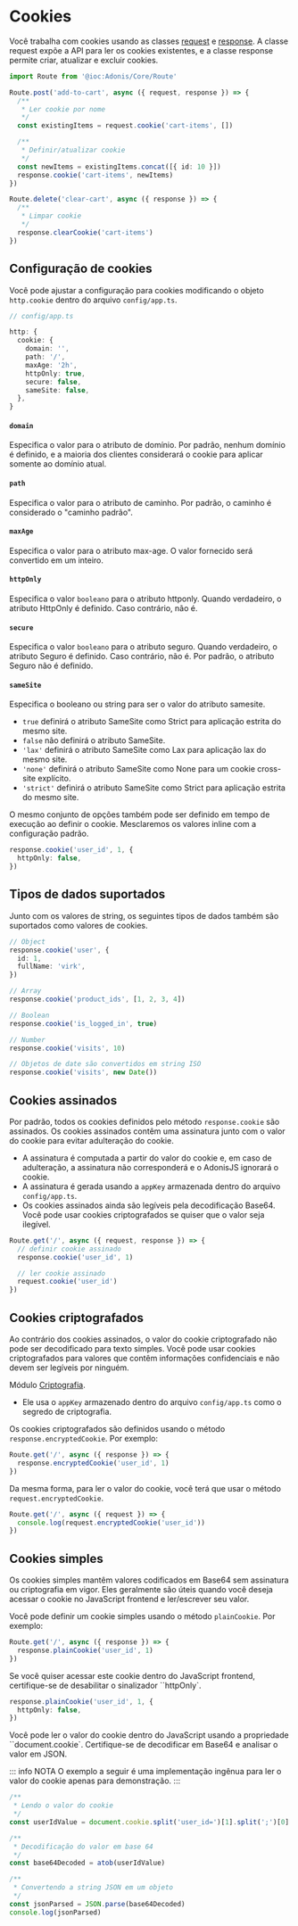 # Cookies

Você trabalha com cookies usando as classes [request](./request.md) e [response](./response.md). A classe request expõe a API para ler os cookies existentes, e a classe response permite criar, atualizar e excluir cookies.

```ts
import Route from '@ioc:Adonis/Core/Route'

Route.post('add-to-cart', async ({ request, response }) => {
  /**
   * Ler cookie por nome
   */
  const existingItems = request.cookie('cart-items', [])

  /**
   * Definir/atualizar cookie
   */
  const newItems = existingItems.concat([{ id: 10 }])
  response.cookie('cart-items', newItems)
})

Route.delete('clear-cart', async ({ response }) => {
  /**
   * Limpar cookie
   */
  response.clearCookie('cart-items')
})
```

## Configuração de cookies

Você pode ajustar a configuração para cookies modificando o objeto `http.cookie` dentro do arquivo `config/app.ts`.

```ts
// config/app.ts

http: {
  cookie: {
    domain: '',
    path: '/',
    maxAge: '2h',
    httpOnly: true,
    secure: false,
    sameSite: false,
  },
}
```

#### `domain`

Especifica o valor para o atributo de domínio. Por padrão, nenhum domínio é definido, e a maioria dos clientes considerará o cookie para aplicar somente ao domínio atual.

#### `path`

Especifica o valor para o atributo de caminho. Por padrão, o caminho é considerado o "caminho padrão".

#### `maxAge`

Especifica o valor para o atributo max-age. O valor fornecido será convertido em um inteiro.

#### `httpOnly`

Especifica o valor `booleano` para o atributo httponly. Quando verdadeiro, o atributo HttpOnly é definido. Caso contrário, não é.

#### `secure`

Especifica o valor `booleano` para o atributo seguro. Quando verdadeiro, o atributo Seguro é definido. Caso contrário, não é. Por padrão, o atributo Seguro não é definido.

#### `sameSite`

Especifica o booleano ou string para ser o valor do atributo samesite.

- `true` definirá o atributo SameSite como Strict para aplicação estrita do mesmo site.
- `false` não definirá o atributo SameSite.
- `'lax'` definirá o atributo SameSite como Lax para aplicação lax do mesmo site.
- `'none'` definirá o atributo SameSite como None para um cookie cross-site explícito.
- `'strict'` definirá o atributo SameSite como Strict para aplicação estrita do mesmo site.

O mesmo conjunto de opções também pode ser definido em tempo de execução ao definir o cookie. Mesclaremos os valores inline com a configuração padrão.

```ts
response.cookie('user_id', 1, {
  httpOnly: false,
})
```

## Tipos de dados suportados

Junto com os valores de string, os seguintes tipos de dados também são suportados como valores de cookies.

```ts
// Object
response.cookie('user', {
  id: 1,
  fullName: 'virk',
})

// Array
response.cookie('product_ids', [1, 2, 3, 4])

// Boolean
response.cookie('is_logged_in', true)

// Number
response.cookie('visits', 10)

// Objetos de date são convertidos em string ISO
response.cookie('visits', new Date())
```

## Cookies assinados

Por padrão, todos os cookies definidos pelo método `response.cookie` são assinados. Os cookies assinados contêm uma assinatura junto com o valor do cookie para evitar adulteração do cookie.

- A assinatura é computada a partir do valor do cookie e, em caso de adulteração, a assinatura não corresponderá e o AdonisJS ignorará o cookie.
- A assinatura é gerada usando a `appKey` armazenada dentro do arquivo `config/app.ts`.
- Os cookies assinados ainda são legíveis pela decodificação Base64. Você pode usar cookies criptografados se quiser que o valor seja ilegível.

```ts
Route.get('/', async ({ request, response }) => {
  // definir cookie assinado
  response.cookie('user_id', 1)

  // ler cookie assinado
  request.cookie('user_id')
})
```

## Cookies criptografados

Ao contrário dos cookies assinados, o valor do cookie criptografado não pode ser decodificado para texto simples. Você pode usar cookies criptografados para valores que contêm informações confidenciais e não devem ser legíveis por ninguém.

Módulo [Criptografia](./../security/encryption.md).
- Ele usa o `appKey` armazenado dentro do arquivo `config/app.ts` como o segredo de criptografia.

Os cookies criptografados são definidos usando o método `response.encryptedCookie`. Por exemplo:

```ts
Route.get('/', async ({ response }) => {
  response.encryptedCookie('user_id', 1)
})
```

Da mesma forma, para ler o valor do cookie, você terá que usar o método `request.encryptedCookie`.

```ts
Route.get('/', async ({ request }) => {
  console.log(request.encryptedCookie('user_id'))
})
```

## Cookies simples

Os cookies simples mantêm valores codificados em Base64 sem assinatura ou criptografia em vigor. Eles geralmente são úteis quando você deseja acessar o cookie no JavaScript frontend e ler/escrever seu valor.

Você pode definir um cookie simples usando o método `plainCookie`. Por exemplo:

```ts
Route.get('/', async ({ response }) => {
  response.plainCookie('user_id', 1)
})
```

Se você quiser acessar este cookie dentro do JavaScript frontend, certifique-se de desabilitar o sinalizador ``httpOnly`.

```ts
response.plainCookie('user_id', 1, {
  httpOnly: false,
})
```

Você pode ler o valor do cookie dentro do JavaScript usando a propriedade ``document.cookie`. Certifique-se de decodificar em Base64 e analisar o valor em JSON.

::: info NOTA
O exemplo a seguir é uma implementação ingênua para ler o valor do cookie apenas para demonstração.
:::

```js
/**
 * Lendo o valor do cookie
 */
const userIdValue = document.cookie.split('user_id=')[1].split(';')[0]

/**
 * Decodificação do valor em base 64
 */
const base64Decoded = atob(userIdValue)

/**
 * Convertendo a string JSON em um objeto
 */
const jsonParsed = JSON.parse(base64Decoded)
console.log(jsonParsed)
```
